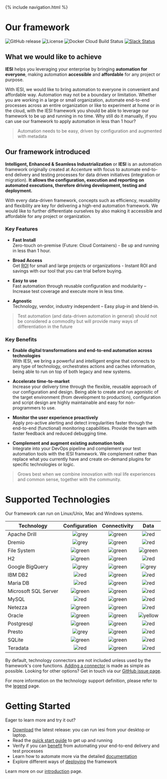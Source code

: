 {% include navigation.html %}

# Our framework

![GitHub release](https://img.shields.io/github/release-pre/metadew/iesi.svg)
![License](https://img.shields.io/badge/license-MIT-green.svg)
![Docker Cloud Build Status](https://img.shields.io/docker/cloud/build/metadew/iesi.svg)
[![Slack Status](https://img.shields.io/badge/slack-join_chat-white.svg?logo=slack&style=social)](https://join.slack.com/t/metadew/shared_invite/enQtNjMzOTk0MjI0Mzg1LTI4OThjYmVlMWRkYjg1OTkwZjAyYmQzMjU5OWVlZTJlMGIzMWVhZTE3N2RjZGVmOTk2MDRiNjk0Y2ViMjgyYTU)

## What we would like to achieve

**IESI** helps you leveraging your enterprise by bringing **automation for everyone**, making automation **accessible** and **affordable** for any project or purpose.

With IESI, we would like to bring automation to everyone in convenient and affordable way. Automation may not be a boundary or limitation. Whether you are working in a large or small organization, automate end-to-end processes across an entire organization or like to experiment at home or in the cloud, with the IESI framework you should be able to leverage our framework to be up and running in no time. Why still do it manually, if you can use our framework to apply automation in less than 1 hour?

> Automation needs to be easy, driven by configuration and augmented with metadata

## Our framework introduced
**Intelligent, Enhanced & Seamless Industrialization** or **IESI** is an automation framework originally created at Accenture with focus to automate end-to-end delivery and testing processes for data driven initiatives (integration or migration). **It allows the configuration, execution and reporting on automated executions, therefore driving development, testing and deployment.**

With every data-driven framework, concepts such as efficiency, reusability and flexibility are key for delivering a high-end automation framework.  We would like to further differentiate ourselves by also making it accessible and affordable for any project or organization. 

### Key Features
- **Fast Install** <br>
    Zero-touch on-premise (Future: Cloud Containers) - Be up and running in less than 1 hour.

- **Broad Access** <br>
    Get [ROI](/{{site.repository}}/pages/benefits/businesscase.html) for small and large projects or organizations - Instant ROI and savings with our tool that you can               trial before buying.
      
- **Easy to use** <br>
    Fast automation through reusable configuration and modularity – Increase test coverage and execute more in less time.
      
- **Agnostic** <br>
    Technology, vendor, industry independent – Easy plug-in and blend-in.

> Test automation (and data-driven automation in general) should not be considered a commodity but will provide many ways of differentiation in the future

### Key Benefits
- **Enable digital transformations and end-to-end automation across technologies** <br>
    With IESI, we bring a powerful and intelligent engine that connects to any type of technology, orchestrates actions and caches information, being able to run on top of           both legacy and new systems.
      
- **Accelerate time-to-market** <br>
    Increase your delivery time through the flexible, reusable approach of our configuration and design. Being able to create and run agonistic of the target environment             (from development to production), configuration and script design are highly maintainable and easy for non-programmers to use.

- **Monitor the user experience proactively**<br>
    Apply pro-active alerting and detect irregularities faster through the end-to-end (functional) monitoring capabilities. Provide the team with faster feedback and                 reduced debugging time.
      
- **Complement and augment existing automation tools**<br>
    Integrate into your DevOps pipeline and complement your test automation tools with the IESI framework. We complement rather than replace what you currently have and             create on-demand plugins for specific technologies or logic. 

> Grows best when we combine innovation with real life experiences and common sense, together with the community.


# Supported Technologies

Our framework can run on Linux/Unix, Mac and Windows systems.

|Technology|Configuration|Connectivity|Data|
|----------|    :---:    |   :---:    |   :---:    |
|Apache Drill|![grey](/{{site.repository}}/images/icons/grey-dot.png)|![green](/{{site.repository}}/images/icons/green-dot.png)|![red](/{{site.repository}}/images/icons/red-dot.png)|
|Dremio|![grey](/{{site.repository}}/images/icons/grey-dot.png)|![green](/{{site.repository}}/images/icons/green-dot.png)|![red](/{{site.repository}}/images/icons/red-dot.png)|
|File System|![green](/{{site.repository}}/images/icons/green-dot.png)|![green](/{{site.repository}}/images/icons/green-dot.png)|![green](/{{site.repository}}/images/icons/green-dot.png)|
|H2|![green](/{{site.repository}}/images/icons/green-dot.png)|![green](/{{site.repository}}/images/icons/green-dot.png)|![red](/{{site.repository}}/images/icons/red-dot.png)|
|Google BigQuery|![grey](/{{site.repository}}/images/icons/grey-dot.png)|![green](/{{site.repository}}/images/icons/green-dot.png)|![grey](/{{site.repository}}/images/icons/grey-dot.png)|
|IBM DB2|![red](/{{site.repository}}/images/icons/green-dot.png)|![green](/{{site.repository}}/images/icons/green-dot.png)|![red](/{{site.repository}}/images/icons/red-dot.png)|
|Maria DB|![red](/{{site.repository}}/images/icons/red-dot.png)|![green](/{{site.repository}}/images/icons/green-dot.png)|![red](/{{site.repository}}/images/icons/red-dot.png)|
|Microsoft SQL Server|![green](/{{site.repository}}/images/icons/green-dot.png)|![green](/{{site.repository}}/images/icons/green-dot.png)|![red](/{{site.repository}}/images/icons/red-dot.png)|
|MySQL|![red](/{{site.repository}}/images/icons/red-dot.png)|![green](/{{site.repository}}/images/icons/green-dot.png)|![red](/{{site.repository}}/images/icons/red-dot.png)|
|Netezza|![green](/{{site.repository}}/images/icons/green-dot.png)|![green](/{{site.repository}}/images/icons/green-dot.png)|![red](/{{site.repository}}/images/icons/red-dot.png)|
|Oracle|![green](/{{site.repository}}/images/icons/green-dot.png)|![green](/{{site.repository}}/images/icons/green-dot.png)|![yellow](/{{site.repository}}/images/icons/yellow-dot.png)|
|Postgresql|![green](/{{site.repository}}/images/icons/green-dot.png)|![green](/{{site.repository}}/images/icons/green-dot.png)|![red](/{{site.repository}}/images/icons/red-dot.png)|
|Presto|![grey](/{{site.repository}}/images/icons/grey-dot.png)|![green](/{{site.repository}}/images/icons/green-dot.png)|![red](/{{site.repository}}/images/icons/red-dot.png)|
|SQLite|![green](/{{site.repository}}/images/icons/green-dot.png)|![green](/{{site.repository}}/images/icons/green-dot.png)|![red](/{{site.repository}}/images/icons/red-dot.png)|
|Teradata|![red](/{{site.repository}}/images/icons/red-dot.png)|![green](/{{site.repository}}/images/icons/green-dot.png)|![red](/{{site.repository}}/images/icons/red-dot.png)|

By default, technology connectors are not included unless used by the framework's core functions.
[Adding a connector](/{{site.repository}}/pages/deploy/connectors.html) is made as simple as possible.
Looking for other options? Get in touch via our [GitHub issue page](https://github.com/metadew/iesi/issues).

For more information on the technology support definition, please refer to the [legend](/{{site.repository}}/pages/understand/legend.html) page.

# Getting Started
Eager to learn more and try it out?

* [Download](/{{site.repository}}/pages/download.html) the latest release: you can run iesi from your desktop or laptop.
* Read the [quick start guide](/{{site.repository}}/pages/quickstart.html) to get up and running
* Verify if you can [benefit](/{{site.repository}}/pages/benefits/businesscase.html) from automating your end-to-end delivery and test processes
* Learn how to automate more via the detailed [documentation](/{{site.repository}}/pages/documentation.html)
* Explore different ways of [deploying](/{{site.repository}}/pages/deploy/deploy.html) the framework

Learn more on our [introduction](/{{site.repository}}/pages/introduction.html) page.
